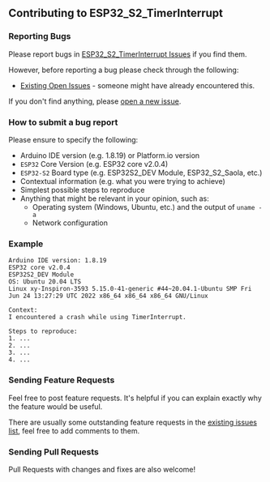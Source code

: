 ## Contributing to ESP32_S2_TimerInterrupt

### Reporting Bugs

Please report bugs in [ESP32_S2_TimerInterrupt Issues](https://github.com/khoih-prog/ESP32_S2_TimerInterrupt/issues) if you find them.

However, before reporting a bug please check through the following:

* [Existing Open Issues](https://github.com/khoih-prog/ESP32_S2_TimerInterrupt/issues) - someone might have already encountered this.

If you don't find anything, please [open a new issue](https://github.com/khoih-prog/ESP32_S2_TimerInterrupt/issues/new).

### How to submit a bug report

Please ensure to specify the following:

* Arduino IDE version (e.g. 1.8.19) or Platform.io version
* `ESP32` Core Version (e.g. ESP32 core v2.0.4)
* `ESP32-S2` Board type (e.g. ESP32S2_DEV Module, ESP32_S2_Saola, etc.)
* Contextual information (e.g. what you were trying to achieve)
* Simplest possible steps to reproduce
* Anything that might be relevant in your opinion, such as:
  * Operating system (Windows, Ubuntu, etc.) and the output of `uname -a`
  * Network configuration


### Example

```
Arduino IDE version: 1.8.19
ESP32 core v2.0.4
ESP32S2_DEV Module
OS: Ubuntu 20.04 LTS
Linux xy-Inspiron-3593 5.15.0-41-generic #44~20.04.1-Ubuntu SMP Fri Jun 24 13:27:29 UTC 2022 x86_64 x86_64 x86_64 GNU/Linux

Context:
I encountered a crash while using TimerInterrupt.

Steps to reproduce:
1. ...
2. ...
3. ...
4. ...
```

### Sending Feature Requests

Feel free to post feature requests. It's helpful if you can explain exactly why the feature would be useful.

There are usually some outstanding feature requests in the [existing issues list](https://github.com/khoih-prog/ESP32_S2_TimerInterrupt/issues?q=is%3Aopen+is%3Aissue+label%3Aenhancement), feel free to add comments to them.

### Sending Pull Requests

Pull Requests with changes and fixes are also welcome!

